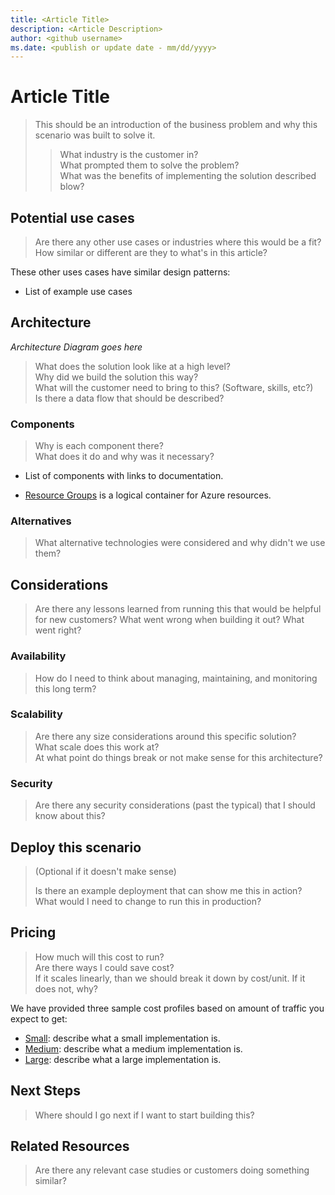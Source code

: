 ```yaml
---
title: <Article Title>
description: <Article Description>
author: <github username>
ms.date: <publish or update date - mm/dd/yyyy>
---
```

# Article Title

> This should be an introduction of the business problem and why this scenario was built to solve it.
>> What industry is the customer in?  
>> What prompted them to solve the problem?  
>> What was the benefits of implementing the solution described blow?

## Potential use cases

> Are there any other use cases or industries where this would be a fit?  
> How similar or different are they to what's in this article?

These other uses cases have similar design patterns:

* List of example use cases

## Architecture

*Architecture Diagram goes here*

> What does the solution look like at a high level?  
> Why did we build the solution this way?  
> What will the customer need to bring to this?  (Software, skills, etc?)  
> Is there a data flow that should be described?

### Components

> Why is each component there?  
> What does it do and why was it necessary?

* List of components with links to documentation.

* [Resource Groups][resource-groups] is a logical container for Azure resources.

### Alternatives

> What alternative technologies were considered and why didn't we use them?

## Considerations

> Are there any lessons learned from running this that would be helpful for new customers?  What went wrong when building it out?  What went right?

### Availability

> How do I need to think about managing, maintaining, and monitoring this long term?

### Scalability

> Are there any size considerations around this specific solution?  
> What scale does this work at?  
> At what point do things break or not make sense for this architecture?

### Security

> Are there any security considerations (past the typical) that I should know about this?

## Deploy this scenario

> (Optional if it doesn't make sense)
>
> Is there an example deployment that can show me this in action?  What would I need to change to run this in production?

## Pricing

> How much will this cost to run?  
> Are there ways I could save cost?  
> If it scales linearly, than we should break it down by cost/unit.  If it does not, why?

We have provided three sample cost profiles based on amount of traffic you expect to get:

* [Small][small-pricing]: describe what a small implementation is.
* [Medium][medium-pricing]: describe what a medium implementation is.
* [Large][large-pricing]: describe what a large implementation is.

## Next Steps 

> Where should I go next if I want to start building this?  

## Related Resources

> Are there any relevant case studies or customers doing something similar?



<!-- links -->
[small-pricing]: https://azure.com/e/
[medium-pricing]: https://azure.com/e/
[large-pricing]: https://azure.com/e/
[availability]: /azure/architecture/checklist/availability
[resource-groups]: /azure/azure-resource-manager/resource-group-overview
[resiliency]: /azure/architecture/resiliency/
[security]: /azure/security/
[scalability]: /azure/architecture/checklist/scalability
